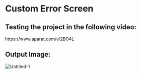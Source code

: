 # Custom Error Screen 

<h2>Testing the project in the following video:</h2>
https://www.aparat.com/v/2BO4L

<h2>Output Image:</h2>


![Untitled-1](https://github.com/SeyyedAmirNimaGhaebi/custom_error_screen/assets/124828880/7df497cf-3f8b-400a-90c4-86034cb3acad)
